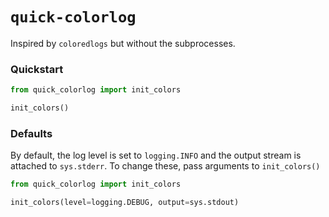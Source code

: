 # `quick-colorlog`

Inspired by `coloredlogs` but without the subprocesses.

### Quickstart

```python
from quick_colorlog import init_colors

init_colors()
```

### Defaults

By default, the log level is set to `logging.INFO` and the output stream is
attached to `sys.stderr`. To change these, pass arguments to `init_colors()`

```python
from quick_colorlog import init_colors

init_colors(level=logging.DEBUG, output=sys.stdout)
```

